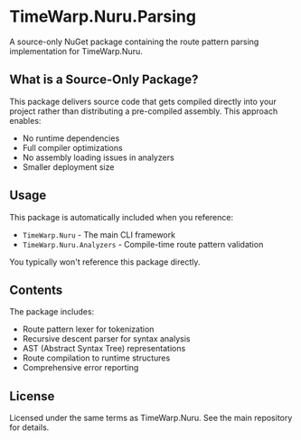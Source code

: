 # TimeWarp.Nuru.Parsing

A source-only NuGet package containing the route pattern parsing implementation for TimeWarp.Nuru.

## What is a Source-Only Package?

This package delivers source code that gets compiled directly into your project rather than distributing a pre-compiled assembly. This approach enables:

- No runtime dependencies
- Full compiler optimizations
- No assembly loading issues in analyzers
- Smaller deployment size

## Usage

This package is automatically included when you reference:
- `TimeWarp.Nuru` - The main CLI framework
- `TimeWarp.Nuru.Analyzers` - Compile-time route pattern validation

You typically won't reference this package directly.

## Contents

The package includes:
- Route pattern lexer for tokenization
- Recursive descent parser for syntax analysis  
- AST (Abstract Syntax Tree) representations
- Route compilation to runtime structures
- Comprehensive error reporting

## License

Licensed under the same terms as TimeWarp.Nuru. See the main repository for details.